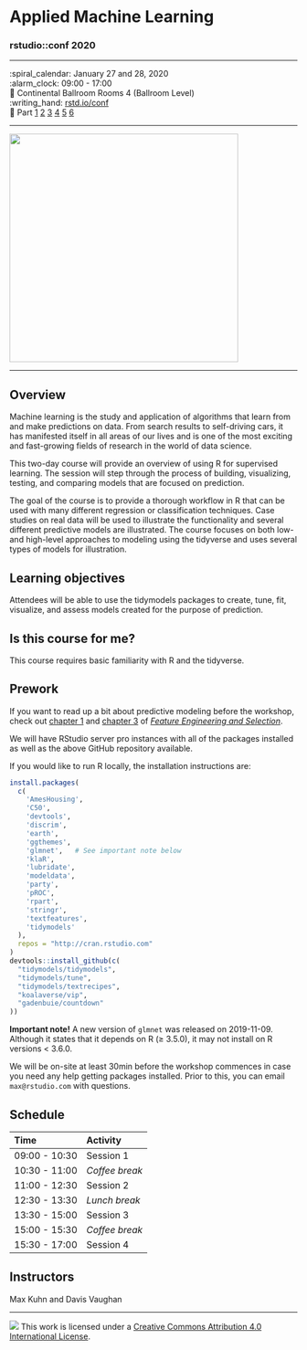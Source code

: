 # Applied Machine Learning

### rstudio::conf 2020

-----

:spiral\_calendar: January 27 and 28, 2020<br/>
:alarm\_clock: 09:00 - 17:00<br/>
:hotel: Continental Ballroom Rooms 4 (Ballroom Level)<br/>
:writing\_hand: [rstd.io/conf](http://rstd.io/conf)<br/>
:ledger: Part [1](https://rstudio-conf-2020.github.io/applied-ml/Part_1.html) [2](https://rstudio-conf-2020.github.io/applied-ml/Part_2.html) [3](https://rstudio-conf-2020.github.io/applied-ml/Part_3.html) [4](https://rstudio-conf-2020.github.io/applied-ml/Part_4.html) [5](https://rstudio-conf-2020.github.io/applied-ml/Part_5.html) [6](https://rstudio-conf-2020.github.io/applied-ml/Part_6.html)

-----

<img src="https://github.com/rstudio-conf-2020/applied-ml/raw/master/images/rotate.gif" width="400" align="middle" class="center">

-----

## Overview

Machine learning is the study and application of algorithms that learn from and make predictions on data. From search results to self-driving cars, it has manifested itself in all areas of our lives and is one of the most exciting and fast-growing fields of research in the world of data science.

This two-day course will provide an overview of using R for supervised learning. The session will step through the process of building, visualizing, testing, and comparing models that are focused on prediction.

The goal of the course is to provide a thorough workflow in R that can be used with many different regression or classification techniques. Case studies on real data will be used to illustrate the functionality and several different predictive models are illustrated. The course focuses on both low- and high-level approaches to modeling using the tidyverse and uses several types of models for illustration.

## Learning objectives

Attendees will be able to use the tidymodels packages to create, tune, fit, visualize, and assess models created for the purpose of prediction.

## Is this course for me?

This course requires basic familiarity with R and the tidyverse.

## Prework

If you want to read up a bit about predictive modeling before the workshop, check out [chapter 1](https://bookdown.org/max/FES/intro-intro.html) and [chapter 3](https://bookdown.org/max/FES/review-predictive-modeling-process.html) of [*Feature Engineering and Selection*](https://bookdown.org/max/FES/).

We will have RStudio server pro instances with all of the packages installed as well as the above GitHub repository available.

If you would like to run R locally, the installation instructions are:

``` r
install.packages(
  c(
    'AmesHousing',
    'C50',
    'devtools',
    'discrim',
    'earth',
    'ggthemes',
    'glmnet',   # See important note below
    'klaR',
    'lubridate',
    'modeldata',
    'party',
    'pROC',
    'rpart',
    'stringr',
    'textfeatures',
    'tidymodels'
  ),
  repos = "http://cran.rstudio.com"
)
devtools::install_github(c(
  "tidymodels/tidymodels",
  "tidymodels/tune",
  "tidymodels/textrecipes",
  "koalaverse/vip",
  "gadenbuie/countdown"
))
```

**Important note\!** A new version of `glmnet` was released on 2019-11-09. Although it states that it depends on R (≥ 3.5.0), it may not install on R versions \< 3.6.0.

We will be on-site at least 30min before the workshop commences in case you need any help getting packages installed. Prior to this, you can email `max@rstudio.com` with questions.

## Schedule

| Time          | Activity       |
| :------------ | :------------- |
| 09:00 - 10:30 | Session 1      |
| 10:30 - 11:00 | *Coffee break* |
| 11:00 - 12:30 | Session 2      |
| 12:30 - 13:30 | *Lunch break*  |
| 13:30 - 15:00 | Session 3      |
| 15:00 - 15:30 | *Coffee break* |
| 15:30 - 17:00 | Session 4      |

## Instructors

Max Kuhn and Davis Vaughan

-----

![](https://i.creativecommons.org/l/by/4.0/88x31.png) This work is licensed under a [Creative Commons Attribution 4.0 International License](https://creativecommons.org/licenses/by/4.0/).
